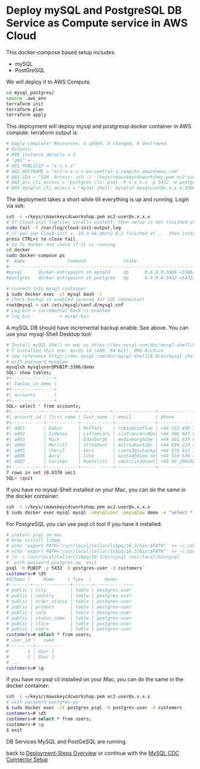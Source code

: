 # Deploy mySQL and PostgreSQL DB Service as Compute service in AWS Cloud

This docker-compose based setup includes:

- mySQL
- PostGreSQL

We will deploy it to AWS Compute.

```bash
cd mysql_postgres/
source .aws_env
terraform init 
terraform plan
terraform apply
```

This deployment will deploy mysql and postgresql docker container in AWS compute.
terraform output is:

```bash
# Apply complete! Resources: 4 added, 0 changed, 0 destroyed.
# Outputs:
# A00_instance_details = {
# "ami" = ...
# A01_PUBLICIP = "x.x.x.x"
# A02_HOSTNAME = "ec2-x-x-x-x.eu-central-1.compute.amazonaws.com"
# A03_SSH = "SSH  Access: ssh -i ~/keys/cmawskeycdcworkshop.pem ec2-user@x.x.x.x "
# A03_pls_cli_access = "postgres cli: psql -h x.x.x.x -p 5432 -U postgres-user -d customers"
# A04_mysqlsh_cli_access = "mysql shell: mysqlsh mysqluser@x.x.x.x:3306/demo"
```

The deployment takes a short while till everything is up and running. Login via ssh: 

```bash 
ssh -i ~/keys/cmawskeycdcworkshop.pem ec2-user@x.x.x.x
# If Cloud-init logfiles scrolls content, then setup is not finished yet
sudo tail -f /var/log/cloud-init-output.log
# if you see Cloud-init v. 19.3-46.amzn2.0.2 finished at...  then installation and setup is finished
press CTRL+c to close tail.
# Go To docker and check if it is running
cd docker  
sudo docker-compose ps 
#  Name                Command              State                          Ports                       
#------------------------------------------------------------------------------------------------------
#mysql      docker-entrypoint.sh mysqld     Up      0.0.0.0:3306->3306/tcp,:::3306->3306/tcp, 33060/tcp
#postgres   docker-entrypoint.sh postgres   Up      0.0.0.0:5432->5432/tcp,:::5432->5432/tcp  

# connect into mysql container
$ sudo docker exec -it mysql bash -l
# Check backup in enabled (prereq for CDC Connector)
root@mysql > cat /etc/mysql/conf.d/mysql.cnf
# Log_bin = incremental back is enabled
# log_bin           = mysql-bin
```

A mySQL DB should have incremental backup enable. See above.
You can use your mysql-Shell Desktop tool:

```bash
# Install mySQL Shell on mac os https://dev.mysql.com/doc/mysql-shell/8.0/en/mysql-shell-install-macos-quick.html
# I installed this one: macOS 14 (x86, 64-bit), DMG Archive
# see reference https://dev.mysql.com/doc/mysql-shell/8.0/en/mysql-shell-commands.html
# with password mysqlpw
mysqlsh mysqluser@PUBIP:3306/demo
SQL> show tables;
#+----------------+
#| Tables_in_demo |
#+----------------+
#| accounts       |
#+----------------+
SQL> select * from accounts;
#+-----------+------------+------------+----------------+---------------+----------------+---------------+---------------------+----------------------
#| account_id | first_name | last_name  | email         | phone         | address        | country       | create_ts           | update_ts           |
#+------------+------------+------------+---------------+---------------+----------------+---------------+---------------------+---------------------+
#| a001       | Robin      | Moffatt    | robin@conflue | +44 123 456 78| 22 Acacia Avenu| United Kingdom| 2024-08-15 12:21:36 | 2024-08-15 12:21:36 |
#| a002       | Sidoney    | Lafranconi | slafranconi0@a| +44 908 687 66| 40 Kensington P| United Kingdom| 2024-08-15 12:21:36 | 2024-08-15 12:21:36 |
#| a003       | Mick       | Edinburgh  | medinburgh1@e | +44 301 837 65| 27 Blackbird La| United Kingdom| 2024-08-15 12:21:36 | 2024-08-15 12:21:36 |
#| a004       | Merrill    | Stroobant  | mstroobant2@c | +44 694 224 49| 4053 Corry Circ| United Kingdom| 2024-08-15 12:21:36 | 2024-08-15 12:21:36 |
#| a005       | Cheryl     | Vern       | cvern3@istockp| +44 978 613 72| 993 Loomis Junc| United Kingdom| 2024-08-15 12:21:36 | 2024-08-15 12:21:36 |
#| a006       | Aura       | Cota       | acota4@dion.ne| +44 516 539 43| 5106 Waxwing Pa| United Kingdom| 2024-08-15 12:21:36 | 2024-08-15 12:21:36 |
#| a007       | Carsten    | Muetzlitz  | cmutzlitz@conf| +49 30 200202 | 13595 Berlin   | Germany       | 2024-08-15 12:21:36 | 2024-08-15 12:21:36 |
#+------------+------------+------------+---------------+---------------+----------------+---------------+---------------------+---------------------+
7 rows in set (0.0370 sec)
SQL> \quit
```

If you have no mysql-Shell installed on your Mac, you can do the same in the docker container:

```bash
ssh -i ~/keys/cmawskeycdcworkshop.pem ec2-user@x.x.x.x
$ sudo docker exec mysql mysql -umysqluser -pmysqlpw demo -e "select * from accounts;"
```

For PostgreSQL you can use psql cli tool if you have it installed:

```bash
# install psql on mac
# brew install libpq
# echo 'export PATH="/usr/local/Cellar/libpq/16.3/bin:$PATH"' >> ~/.zshrc
# echo 'export PATH="/usr/local/Cellar/libpq/16.3/bin:$PATH"' >> ~/.bash_profile
# ln -s /usr/local/Cellar/libpq/10.3/bin/psql /usr/local/bin/psql
#  with password postgres-pw, exit
psql -h PUBIP -p 5432 -U postgres-user -d customers`
customers=# \dt
#Schema |     Name     | Type  |     Owner     
#--------+--------------+-------+---------------
# public | city         | table | postgres-user
# public | country      | table | postgres-user
# public | order_status | table | postgres-user
# public | product      | table | postgres-user
# public | sale         | table | postgres-user
# public | status_name  | table | postgres-user
# public | store        | table | postgres-user
# public | users        | table | postgres-user
customers=# select * from users;
# user_id |   name   
#---------+----------
#       1 | User 1
#       2 | User 2
# ...
customers=# \q
```

If you have no psql cli installed on your Mac, you can do the same in the docker container:

```bash
ssh -i ~/keys/cmawskeycdcworkshop.pem ec2-user@x.x.x.x
# with password postgres-pw
$ sudo docker exec -it postgres psql -U postgres-user -d customers
customers=# \dt
customers=# select * from users;
customers-# \q
$ exit
```

DB Services MySQL and PostGeSQL are running.

back to [Deployment-Steps Overview](../README.MD) or continue with the [MySQL CDC Connector Setup](../ccloud-source-mysql-cdc-connector/README.md )